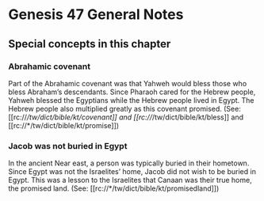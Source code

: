# Genesis 47 General Notes
## Special concepts in this chapter

### Abrahamic covenant
Part of the Abrahamic covenant was that Yahweh would bless those who bless Abraham’s descendants. Since Pharaoh cared for the Hebrew people, Yahweh blessed the Egyptians while the Hebrew people lived in Egypt. The Hebrew people also multiplied greatly as this covenant promised. (See: [[rc://*/tw/dict/bible/kt/covenant]] and [[rc://*/tw/dict/bible/kt/bless]] and [[rc://*/tw/dict/bible/kt/promise]])

### Jacob was not buried in Egypt
In the ancient Near east, a person was typically buried in their hometown. Since Egypt was not the Israelites’ home, Jacob did not wish to be buried in Egypt. This was a lesson to the Israelites that Canaan was their true home, the promised land. (See: [[rc://*/tw/dict/bible/kt/promisedland]])